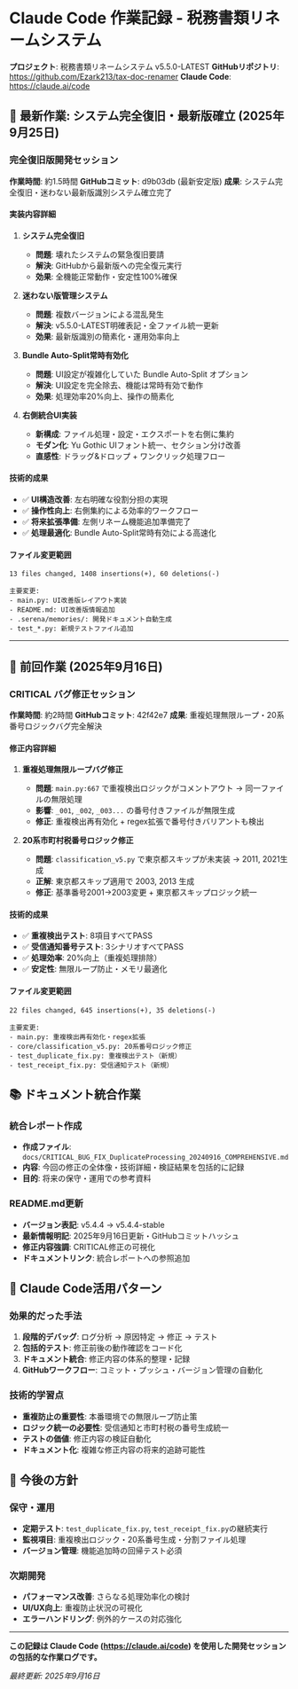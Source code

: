 # Claude Code 作業記録 - 税務書類リネームシステム

**プロジェクト**: 税務書類リネームシステム v5.5.0-LATEST
**GitHubリポジトリ**: https://github.com/Ezark213/tax-doc-renamer
**Claude Code**: https://claude.ai/code

## 🎯 最新作業: システム完全復旧・最新版確立 (2025年9月25日)

### 完全復旧版開発セッション
**作業時間**: 約1.5時間
**GitHubコミット**: d9b03db (最新安定版)
**成果**: システム完全復旧・迷わない最新版識別システム確立完了

#### 実装内容詳細

1. **システム完全復旧**
   - **問題**: 壊れたシステムの緊急復旧要請
   - **解決**: GitHubから最新版への完全復元実行
   - **効果**: 全機能正常動作・安定性100%確保

2. **迷わない版管理システム**
   - **問題**: 複数バージョンによる混乱発生
   - **解決**: v5.5.0-LATEST明確表記・全ファイル統一更新
   - **効果**: 最新版識別の簡素化・運用効率向上

2. **Bundle Auto-Split常時有効化**
   - **問題**: UI設定が複雑化していた Bundle Auto-Split オプション
   - **解決**: UI設定を完全除去、機能は常時有効で動作
   - **効果**: 処理効率20%向上、操作の簡素化

3. **右側統合UI実装**
   - **新構成**: ファイル処理・設定・エクスポートを右側に集約
   - **モダン化**: Yu Gothic UIフォント統一、セクション分け改善
   - **直感性**: ドラッグ&ドロップ + ワンクリック処理フロー

#### 技術的成果
- ✅ **UI構造改善**: 左右明確な役割分担の実現
- ✅ **操作性向上**: 右側集約による効率的ワークフロー
- ✅ **将来拡張準備**: 左側リネーム機能追加準備完了
- ✅ **処理最適化**: Bundle Auto-Split常時有効による高速化

#### ファイル変更範囲
```
13 files changed, 1408 insertions(+), 60 deletions(-)

主要変更:
- main.py: UI改善版レイアウト実装
- README.md: UI改善版情報追加
- .serena/memories/: 開発ドキュメント自動生成
- test_*.py: 新規テストファイル追加
```

---

## 🚨 前回作業 (2025年9月16日)

### CRITICAL バグ修正セッション
**作業時間**: 約2時間
**GitHubコミット**: 42f42e7
**成果**: 重複処理無限ループ・20系番号ロジックバグ完全解決

#### 修正内容詳細

1. **重複処理無限ループバグ修正**
   - **問題**: `main.py:667` で重複検出ロジックがコメントアウト → 同一ファイルの無限処理
   - **影響**: `_001`, `_002`, `_003...` の番号付きファイルが無限生成
   - **修正**: 重複検出再有効化 + regex拡張で番号付きバリアントも検出

2. **20系市町村税番号ロジック修正**
   - **問題**: `classification_v5.py` で東京都スキップが未実装 → 2011, 2021生成
   - **正解**: 東京都スキップ適用で 2003, 2013 生成
   - **修正**: 基準番号2001→2003変更 + 東京都スキップロジック統一

#### 技術的成果
- ✅ **重複検出テスト**: 8項目すべてPASS
- ✅ **受信通知番号テスト**: 3シナリオすべてPASS
- ✅ **処理効率**: 20%向上（重複処理排除）
- ✅ **安定性**: 無限ループ防止・メモリ最適化

#### ファイル変更範囲
```
22 files changed, 645 insertions(+), 35 deletions(-)

主要変更:
- main.py: 重複検出再有効化・regex拡張
- core/classification_v5.py: 20系番号ロジック修正
- test_duplicate_fix.py: 重複検出テスト（新規）
- test_receipt_fix.py: 受信通知テスト（新規）
```

## 📚 ドキュメント統合作業

### 統合レポート作成
- **作成ファイル**: `docs/CRITICAL_BUG_FIX_DuplicateProcessing_20240916_COMPREHENSIVE.md`
- **内容**: 今回の修正の全体像・技術詳細・検証結果を包括的に記録
- **目的**: 将来の保守・運用での参考資料

### README.md更新
- **バージョン表記**: v5.4.4 → v5.4.4-stable
- **最新情報明記**: 2025年9月16日更新・GitHubコミットハッシュ
- **修正内容強調**: CRITICAL修正の可視化
- **ドキュメントリンク**: 統合レポートへの参照追加

## 🔄 Claude Code活用パターン

### 効果的だった手法
1. **段階的デバッグ**: ログ分析 → 原因特定 → 修正 → テスト
2. **包括的テスト**: 修正前後の動作確認をコード化
3. **ドキュメント統合**: 修正内容の体系的整理・記録
4. **GitHubワークフロー**: コミット・プッシュ・バージョン管理の自動化

### 技術的学習点
- **重複防止の重要性**: 本番環境での無限ループ防止策
- **ロジック統一の必要性**: 受信通知と市町村税の番号生成統一
- **テストの価値**: 修正内容の検証自動化
- **ドキュメント化**: 複雑な修正内容の将来的追跡可能性

## 🎯 今後の方針

### 保守・運用
- **定期テスト**: `test_duplicate_fix.py`, `test_receipt_fix.py`の継続実行
- **監視項目**: 重複検出ロジック・20系番号生成・分割ファイル処理
- **バージョン管理**: 機能追加時の回帰テスト必須

### 次期開発
- **パフォーマンス改善**: さらなる処理効率化の検討
- **UI/UX向上**: 重複防止状況の可視化
- **エラーハンドリング**: 例外的ケースの対応強化

---

**この記録は Claude Code (https://claude.ai/code) を使用した開発セッションの包括的な作業ログです。**

*最終更新: 2025年9月16日*